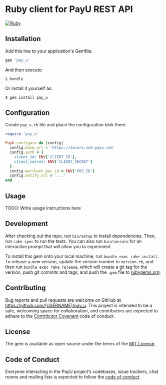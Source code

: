 # Ruby client for PayU REST API

[![Ruby](https://github.com/jedrekdomanski/pay_u/workflows/Ruby/badge.svg)](https://github.com/jedrekdomanski/pay_u/actions?query=workflow%3ARuby)

## Installation
Add this line to your application's Gemfile:

```ruby
gem 'pay_u'
```

And then execute:

    $ bundle

Or install it yourself as:

    $ gem install pay_u

## Configuration
Create `pay_u.rb` file and place the configuration blok there.

```ruby
require 'pay_u'

PayU.configure do |config|
  config.base_url = 'https://secure.snd.payu.com'
  config.auth = {
    client_id: ENV['CLIENT_ID'],
    client_secret: ENV['CLIENT_SECRET']
  }
  config.merchant_pos_id = ENV['POS_ID']
  config.notify_url = '...'
end
```

## Usage

TODO: Write usage instructions here

## Development

After checking out the repo, run `bin/setup` to install dependencies. Then, run `rake spec` to run the tests. You can also run `bin/console` for an interactive prompt that will allow you to experiment.

To install this gem onto your local machine, run `bundle exec rake install`. To release a new version, update the version number in `version.rb`, and then run `bundle exec rake release`, which will create a git tag for the version, push git commits and tags, and push the `.gem` file to [rubygems.org](https://rubygems.org).

## Contributing

Bug reports and pull requests are welcome on GitHub at https://github.com/[USERNAME]/pay_u. This project is intended to be a safe, welcoming space for collaboration, and contributors are expected to adhere to the [Contributor Covenant](http://contributor-covenant.org) code of conduct.

## License

The gem is available as open source under the terms of the [MIT License](https://opensource.org/licenses/MIT).

## Code of Conduct

Everyone interacting in the PayU project’s codebases, issue trackers, chat rooms and mailing lists is expected to follow the [code of conduct](https://github.com/[USERNAME]/pay_u/blob/master/CODE_OF_CONDUCT.md).
